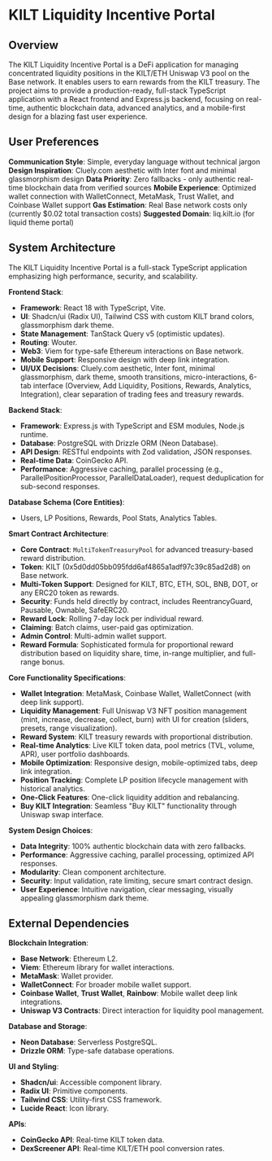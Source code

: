 # KILT Liquidity Incentive Portal

## Overview
The KILT Liquidity Incentive Portal is a DeFi application for managing concentrated liquidity positions in the KILT/ETH Uniswap V3 pool on the Base network. It enables users to earn rewards from the KILT treasury. The project aims to provide a production-ready, full-stack TypeScript application with a React frontend and Express.js backend, focusing on real-time, authentic blockchain data, advanced analytics, and a mobile-first design for a blazing fast user experience.

## User Preferences
**Communication Style**: Simple, everyday language without technical jargon
**Design Inspiration**: Cluely.com aesthetic with Inter font and minimal glassmorphism design
**Data Priority**: Zero fallbacks - only authentic real-time blockchain data from verified sources
**Mobile Experience**: Optimized wallet connection with WalletConnect, MetaMask, Trust Wallet, and Coinbase Wallet support
**Gas Estimation**: Real Base network costs only (currently $0.02 total transaction costs)
**Suggested Domain**: liq.kilt.io (for liquid theme portal)

## System Architecture
The KILT Liquidity Incentive Portal is a full-stack TypeScript application emphasizing high performance, security, and scalability.

**Frontend Stack**:
- **Framework**: React 18 with TypeScript, Vite.
- **UI**: Shadcn/ui (Radix UI), Tailwind CSS with custom KILT brand colors, glassmorphism dark theme.
- **State Management**: TanStack Query v5 (optimistic updates).
- **Routing**: Wouter.
- **Web3**: Viem for type-safe Ethereum interactions on Base network.
- **Mobile Support**: Responsive design with deep link integration.
- **UI/UX Decisions**: Cluely.com aesthetic, Inter font, minimal glassmorphism, dark theme, smooth transitions, micro-interactions, 6-tab interface (Overview, Add Liquidity, Positions, Rewards, Analytics, Integration), clear separation of trading fees and treasury rewards.

**Backend Stack**:
- **Framework**: Express.js with TypeScript and ESM modules, Node.js runtime.
- **Database**: PostgreSQL with Drizzle ORM (Neon Database).
- **API Design**: RESTful endpoints with Zod validation, JSON responses.
- **Real-time Data**: CoinGecko API.
- **Performance**: Aggressive caching, parallel processing (e.g., ParallelPositionProcessor, ParallelDataLoader), request deduplication for sub-second responses.

**Database Schema (Core Entities)**:
- Users, LP Positions, Rewards, Pool Stats, Analytics Tables.

**Smart Contract Architecture**:
- **Core Contract**: `MultiTokenTreasuryPool` for advanced treasury-based reward distribution.
- **Token**: KILT (0x5d0dd05bb095fdd6af4865a1adf97c39c85ad2d8) on Base network.
- **Multi-Token Support**: Designed for KILT, BTC, ETH, SOL, BNB, DOT, or any ERC20 token as rewards.
- **Security**: Funds held directly by contract, includes ReentrancyGuard, Pausable, Ownable, SafeERC20.
- **Reward Lock**: Rolling 7-day lock per individual reward.
- **Claiming**: Batch claims, user-paid gas optimization.
- **Admin Control**: Multi-admin wallet support.
- **Reward Formula**: Sophisticated formula for proportional reward distribution based on liquidity share, time, in-range multiplier, and full-range bonus.

**Core Functionality Specifications**:
- **Wallet Integration**: MetaMask, Coinbase Wallet, WalletConnect (with deep link support).
- **Liquidity Management**: Full Uniswap V3 NFT position management (mint, increase, decrease, collect, burn) with UI for creation (sliders, presets, range visualization).
- **Reward System**: KILT treasury rewards with proportional distribution.
- **Real-time Analytics**: Live KILT token data, pool metrics (TVL, volume, APR), user portfolio dashboards.
- **Mobile Optimization**: Responsive design, mobile-optimized tabs, deep link integration.
- **Position Tracking**: Complete LP position lifecycle management with historical analytics.
- **One-Click Features**: One-click liquidity addition and rebalancing.
- **Buy KILT Integration**: Seamless "Buy KILT" functionality through Uniswap swap interface.

**System Design Choices**:
- **Data Integrity**: 100% authentic blockchain data with zero fallbacks.
- **Performance**: Aggressive caching, parallel processing, optimized API responses.
- **Modularity**: Clean component architecture.
- **Security**: Input validation, rate limiting, secure smart contract design.
- **User Experience**: Intuitive navigation, clear messaging, visually appealing glassmorphism dark theme.

## External Dependencies

**Blockchain Integration**:
- **Base Network**: Ethereum L2.
- **Viem**: Ethereum library for wallet interactions.
- **MetaMask**: Wallet provider.
- **WalletConnect**: For broader mobile wallet support.
- **Coinbase Wallet**, **Trust Wallet**, **Rainbow**: Mobile wallet deep link integrations.
- **Uniswap V3 Contracts**: Direct interaction for liquidity pool management.

**Database and Storage**:
- **Neon Database**: Serverless PostgreSQL.
- **Drizzle ORM**: Type-safe database operations.

**UI and Styling**:
- **Shadcn/ui**: Accessible component library.
- **Radix UI**: Primitive components.
- **Tailwind CSS**: Utility-first CSS framework.
- **Lucide React**: Icon library.

**APIs**:
- **CoinGecko API**: Real-time KILT token data.
- **DexScreener API**: Real-time KILT/ETH pool conversion rates.